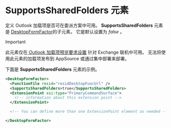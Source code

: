 # <a name="supportssharedfolders-element"></a>SupportsSharedFolders 元素

定义 Outlook 加载项是否可在委派方案中可用。  **SupportsSharedFolders** 元素是 [DesktopFormFactor](desktopformfactor.md)的子元素。 它是默认设置为 *false* 。

> [!IMPORTANT]
> 此元素仅在[  Outlook 加载项预览要求设置](../objectmodel/preview-requirement-set/outlook-requirement-set-preview.md) 针对 Exchange 联机中可用。 无法将使用此元素的加载项发布到 AppSource 或通过集中部署来部署。

下面是 **SupportsSharedFolders** 元素的示例。

```XML
<DesktopFormFactor>
  <FunctionFile resid="residDesktopFuncUrl" />
  <SupportsSharedFolders>true</SupportsSharedFolders>
  <ExtensionPoint xsi:type="PrimaryCommandSurface">
    <!-- information about this extension point -->
  </ExtensionPoint>

  <!-- You can define more than one ExtensionPoint element as needed -->

</DesktopFormFactor>
```
